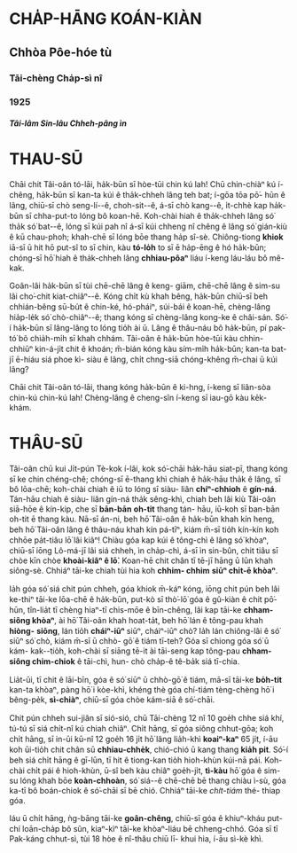 # CHA̍P-HĀNG KOÁN-KIÀN #

## Chhòa Pôe-hóe tù ##

### Tāi-chèng Cha̍p-sì nî ###
### 1925 ###

#### _Tâi-lâm Sin-lâu Chheh-pâng ìn_ ####

# THAU-SŪ #

Chāi chit Tâi-oân tó-lāi, ha̍k-būn sī hòe-tūi chin
kú lah!  Chū chin-chiàⁿ kú í-chêng, ha̍k-būn sī
kan-ta kúi ê tha̍k-chheh lâng teh bat; í-gōa tōa pō͘-
hūn ê lâng, chiū-sī chò seng-lí--ê, choh-sit--ê, á-sī
chò kang--ê, i̍t-chhè kap ha̍k-būn sī chha-put-to
lóng bô koan-hē. Koh-chài hiah ê tha̍k-chheh lâng
só͘ tha̍k só͘ bat--ê, lóng sī kúi pah nî á-sī kúi
chheng nî chêng ê lâng só͘ gián-kiù ê kū chau-phoh;
khah-chē sī lóng bōe thang ha̍p sî-sè.  Chiông-tiong
**khiok** iā-sī ū hit hō put-sî to sī chin, kàu **tó-lo̍h** to
sī ē ha̍p-ēng ê hó ha̍k-būn; chóng-sī hō͘ hiah ê
tha̍k-chheh lâng **chhiau-pôaⁿ** liáu í-keng láu-láu bô
mê-kak.

Goân-lâi ha̍k-būn sī tùi chē-chē lâng ê keng-
giām, chē-chē lâng ê sim-su lâi cho͘-chit kiat-chiâⁿ--ê.
Kóng chi̍t kù khah bêng, ha̍k-būn chiū-sī beh
chhián-bêng sū-bu̍t ê chin-ké, hó-pháiⁿ, súi-bái ê
koan-hē, chèng-lâng hia̍p-le̍k só͘ chò-chiâⁿ--ê;
thang kóng sī chèng-lâng kong-ke ê châi-sán. Só͘-í
ha̍k-būn sī lâng-lâng to lóng tio̍h ài ū. Lâng ê
thâu-náu bô ha̍k-būn, pí pak-tó͘ bô chia̍h-mi̍h sī
khah chhám. Tâi-oân ê ha̍k-būn hòe-tūi kàu chhin-
chhiūⁿ kin-á-ji̍t chit ê khoán; m̄-bián kóng kàu
sím-mi̍h ha̍k-būn; kan-ta bat-jī ē-hiáu siá phoe kì-
siàu ê lâng, chi̍t chng-siā chóng-khêng m̄-chai ū
kúi lâng?

Chāi chit Tâi-oân tó-lāi, thang kóng ha̍k-būn ê
ki-hng, í-keng sī liân-sòa chin-kú chin-kú lah!
Chèng-lâng ê cheng-sîn í-keng sī iau-gō kàu ke̍k-
khám.


# THÂU-SŪ #

Tâi-oân chū kui Ji̍t-pún Tè-kok í-lâi, kok só͘-chāi
ha̍k-hāu siat-pī, thang kóng sī ke chin chéng-chê;
chóng-sī ē-thang khì chiah ê ha̍k-hāu tha̍k ê lâng,
sī bô lōa-chē; koh-chài chiah ê iū to lóng sī siàu-
liân **chíⁿ-chhioh** ê **gín-ná**.  Tán-hāu chiah ê siàu-
liân gín-ná tha̍k sêng-khì, chiah beh lâi kiù Tâi-oân
siā-hōe ê kín-kip, che sī **bān-bān** **oh-tit** thang tán-
hāu, iū-koh sī ban-bān oh-tit ē thang kàu.  Nā-sī
án-ni, beh hō͘ Tâi-oân ê ha̍k-būn khah kín heng,
beh hō͘ Tâi-oân lâng ê thâu-náu khah kín pá-tīⁿ,
kiám m̄-sī tio̍h kín-kín koh chhōe pa̍t-tiâu lō͘ lâi
kiâⁿ!  Chiàu góa kap kúi ê tông-chì ê lâng só͘ khòaⁿ,
chiū-sī iōng Lô-má-jī lâi siá chheh, ìn cha̍p-chì, á-sī
ìn sin-bûn, chit tiâu sī chòe kīn chòe **khoài-kiâⁿ ê
lō͘**.  Koan-hē chit chân tī tē-jī hāng ū lūn khah
siông-sè. Chhiáⁿ tāi-ke chiah tùi hia koh **chhim-
chhim** **siūⁿ chi̍t-ē khòaⁿ**.

Ia̍h góa só͘ siá chit pún chheh, góa khiok m̄-káⁿ
kóng, iōng chit pún beh lâi ke-thiⁿ tāi-ke lōa-chē ê
ha̍k-būn, put-kò sī thò͘-lō͘ góa ê gû-kiàn ê chit pō͘-
hūn, tîn-lia̍t tī chèng hiaⁿ-tī chis-mōe ê bīn-chêng,
lâi kap tāi-ke **chham-siông khòaⁿ**, ài hō͘ Tâi-oân
khah hoat-ta̍t, beh hō͘ lán ê tông-pau khah **hiòng-**
**siōng**, lán tio̍h **cháiⁿ-iūⁿ** siūⁿ, cháiⁿ-iūⁿ chò?
Ia̍h lán chiông-lâi ê só͘ siūⁿ só͘ chò, kiám m̄-sī ū chhò-
gō͘ ê tiám tī-teh? Góa sī chiong góa só͘ ū kám-
kak--tio̍h, koh-chài sī siāng tē-it ài tāi-seng kap 
tông-pau **chham-siông chim-chiok** ê tāi-chì, hun-
chò cha̍p-ê tê-ba̍k siá tī-chia.

Lia̍t-ūi, tī chit ê lāi-bīn, góa ê só͘ siūⁿ ū chhò-gō͘
ê tiám, mā-sī tāi-ke **bo̍h-tit** kan-ta khòaⁿ, pàng hō͘
i kòe-khì, khéng thè góa chí-tiám tèng-chèng hō͘ i
bêng-pe̍k, **sì-chiàⁿ**, chiū-sī góa chòe kám-siā ê só͘-chāi.

Chit pún chheh sui-jiân sī sió-sió, chū Tāi-chèng
12 nî 10 goe̍h chhe siá khí, tú-tú sī siá chi̍t-nî kú
chiah chiâⁿ. Chi̍t hāng, sī góa siông chhut-gōa;
koh chi̍t hāng, sī in-ūi kū-nî 12 goe̍h 16 ji̍t hō͘ lâng
lia̍h-khì **koaiⁿ-kaⁿ** 65 ji̍t, í-āu koh ūi-tio̍h chit chân
sū **chhiau-chhe̍k**, chió-chió ū kang thang **kia̍h pit**.
Só͘-í beh siá chi̍t hāng ê gī-lūn, tī hit ê tiong-kan
tio̍h hioh-khùn kúi-nā pái. Koh-chài chi̍t pái ê
hioh-khùn, ū-sî beh kàu chiâⁿ goe̍h-ji̍t, **tì-kàu** hō͘
góa ê sim-su lóng khah bōe **koàn-chhoàn**, só͘ siá--ê
chē-chē bē thang chiàu ì-sù, góa ka-tī bô boán-chiok
ê só͘-chāi sī bē chió. Chhiáⁿ tāi-ke _chi̍t-tiám_ thé-
thiap góa.

Iáu ū chi̍t hāng, ǹg-bāng tāi-ke **goân-chêng**,
chiū-sī góa ê khiuⁿ-kháu put-chí loān-cha̍p bô sûn,
kiaⁿ-kìⁿ tāi-ke khòaⁿ-liáu bē chheng-chhó. Góa sī
tī Pak-káng chhut-sì, tùi 18 hòe ê nî-thâu chiū lī-
khui hia, í-āu sì-kè khì.
